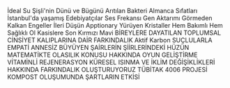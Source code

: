 ﻿﻿İdeal Su
Şişli'nin Dünü ve Bügünü
Arıtılan Bakteri
Almanca Sıfatları
İstanbul'da yaşamış Edebiyatçılar
Ses Frekansı
Gen Aktarımı
Görmeden Kalkan Engeller
İleri Düşün
Apptionary
Yürüyen Kristaller
Hem Bakımlı Hem Sağlıklı Ol
Kasislere Son
Kırmızı Mavi
BİREYLERE DAYATILAN TOPLUMSAL CİNSİYET KALIPLARINA DAİR FARKINDALIK
Aktif Karbon
SUÇLULARLA EMPATİ
ANNESİZ BÜYÜYEN ŞAİRLERİN ŞİİRLERİNDEKİ HÜZÜN
MATEMATİKTE OLASILIK KONUSU HAKKINDA OYUN GELİŞTİRME
VİTAMİNLİ REJENERASYON
KÜRESEL ISINMA VE İKLİM DEĞİŞİKLİKLERİ HAKKINDA FARKINDALIK OLUŞTURUYORUZ
TÜBİTAK 4006 PROJESİ KOMPOST OLUŞUMUNDA ŞARTLARIN ETKİSİ